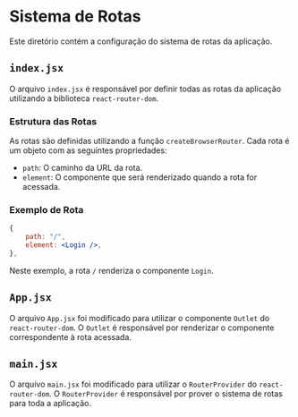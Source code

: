 
# Sistema de Rotas

Este diretório contém a configuração do sistema de rotas da aplicação.

## `index.jsx`

O arquivo `index.jsx` é responsável por definir todas as rotas da aplicação utilizando a biblioteca `react-router-dom`.

### Estrutura das Rotas

As rotas são definidas utilizando a função `createBrowserRouter`. Cada rota é um objeto com as seguintes propriedades:

- `path`: O caminho da URL da rota.
- `element`: O componente que será renderizado quando a rota for acessada.

### Exemplo de Rota

```jsx
{
    path: "/",
    element: <Login />,
},
```

Neste exemplo, a rota `/` renderiza o componente `Login`.

## `App.jsx`

O arquivo `App.jsx` foi modificado para utilizar o componente `Outlet` do `react-router-dom`. O `Outlet` é responsável por renderizar o componente correspondente à rota acessada.

## `main.jsx`

O arquivo `main.jsx` foi modificado para utilizar o `RouterProvider` do `react-router-dom`. O `RouterProvider` é responsável por prover o sistema de rotas para toda a aplicação.

